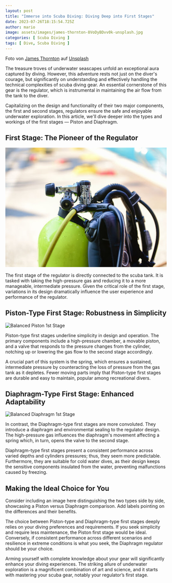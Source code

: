 ```yaml
---
layout: post
title: "Immerse into Scuba Diving: Diving Deep into First Stages"
date: 2023-07-26T18:15:54.725Z
author: mario
image: assets/images/james-thornton-8VoDyBDvv0k-unsplash.jpg
categories: [ Scuba Diving ]
tags: [ Dive, Scuba Diving ]
---
```



Foto von <a href="https://unsplash.com/de/@jamesthornton95?utm_source=unsplash&utm_medium=referral&utm_content=creditCopyText">James Thornton</a> auf <a href="https://unsplash.com/de/s/fotos/scuba-dive-gear?utm_source=unsplash&utm_medium=referral&utm_content=creditCopyText">Unsplash</a>
  
The treasure troves of underwater seascapes unfold an exceptional aura captured by diving. However, this adventure rests not just on the diver's courage, but significantly on understanding and effectively handling the technical complexities of scuba diving gear. An essential cornerstone of this gear is the regulator, which is instrumental in maintaining the air flow from the tank to the diver.

Capitalizing on the design and functionality of their two major components, the first and second stages, regulators ensure the safe and enjoyable underwater exploration. In this article, we'll dive deeper into the types and workings of the first stages — Piston and Diaphragm.

## First Stage: The Pioneer of the Regulator

![](/assets/uploads/1stage.jpg)

The first stage of the regulator is directly connected to the scuba tank. It is tasked with taking the high-pressure gas and reducing it to a more manageable, intermediate pressure. Given the critical role of the first stage, variations in its design dramatically influence the user experience and performance of the regulator.

## Piston-Type First Stage: Robustness in Simplicity

![Balanced Piston 1st Stage](https://images.squarespace-cdn.com/content/v1/54ac182fe4b041b86b0920ad/1544189441111-EAQ64QKMF8Y38PHCWX7Q/piston.jpg?format=2500w "Balanced Piston 1st Stage")

Piston-type first stages underline simplicity in design and operation. The primary components include a high-pressure chamber, a movable piston, and a valve that responds to the pressure changes from the cylinder, notching up or lowering the gas flow to the second stage accordingly.

A crucial part of this system is the spring, which ensures a sustained, intermediate pressure by counteracting the loss of pressure from the gas tank as it depletes. Fewer moving parts imply that Piston-type first stages are durable and easy to maintain, popular among recreational divers.

## Diaphragm-Type First Stage: Enhanced Adaptability

![Balanced Diaphragm 1st Stage](https://images.squarespace-cdn.com/content/v1/54ac182fe4b041b86b0920ad/1544189315105-NU6DI4KPK3V8VI4U9BKH/diaphragm.jpg?format=2500w "Balanced Diaphragm 1st Stage")

In contrast, the Diaphragm-type first stages are more convoluted. They introduce a diaphragm and environmental sealing to the regulator design. The high-pressure gas influences the diaphragm's movement affecting a spring which, in turn, opens the valve to the second stage.

Diaphragm-type first stages present a consistent performance across varied depths and cylinders pressures; thus, they seem more predictable. Furthermore, they are suitable for cold water dives, as their design keeps the sensitive components insulated from the water, preventing malfunctions caused by freezing.

## Making the Ideal Choice for You

Consider including an image here distinguishing the two types side by side, showcasing a Piston versus Diaphragm comparison. Add labels pointing on the differences and their benefits.

The choice between Piston-type and Diaphragm-type first stages deeply relies on your diving preferences and requirements. If you seek simplicity and require less maintenance, the Piston first stage would be ideal. Conversely, if consistent performance across different scenarios and resilience in extreme conditions is what you seek, the Diaphragm regulator should be your choice.

Arming yourself with complete knowledge about your gear will significantly enhance your diving experiences. The striking allure of underwater exploration is a magnificent combination of art and science, and it starts with mastering your scuba gear, notably your regulator’s first stage.
